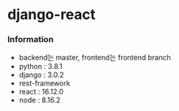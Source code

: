 # django-react

### Information
* backend는 master, frontend는 frontend branch
* python : 3.8.1
* django : 3.0.2
* rest-framework
* react : 16.12.0
* node : 8.16.2
